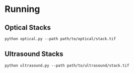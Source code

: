 # Running

## Optical Stacks

`python optical.py --path path/to/optical/stack.tif`

## Ultrasound Stacks

`python ultrasound.py --path path/to/ultrasound/stack.tif`